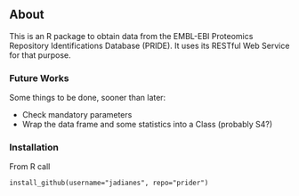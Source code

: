 ## About
This is an R package to obtain data from the EMBL-EBI Proteomics Repository Identifications Database (PRIDE). It uses its RESTful Web Service for that purpose.

### Future Works
Some things to be done, sooner than later:  

- Check mandatory parameters
- Wrap the data frame and some statistics into a Class (probably S4?)

### Installation

From R call

    install_github(username="jadianes", repo="prider")
    